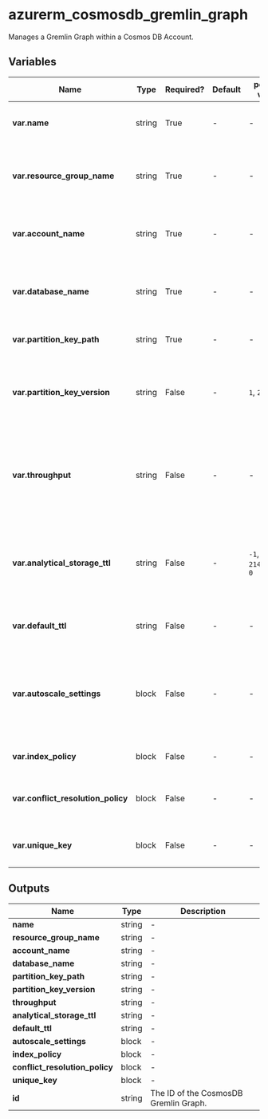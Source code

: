 # azurerm_cosmosdb_gremlin_graph

Manages a Gremlin Graph within a Cosmos DB Account.

## Variables

| Name | Type | Required? | Default  | possible values | Description |
| ---- | ---- | --------- | -------- | ----------- | ----------- |
| **var.name** | string | True | -  |  -  | Specifies the name of the Cosmos DB Gremlin Graph. Changing this forces a new resource to be created. | 
| **var.resource_group_name** | string | True | -  |  -  | The name of the resource group in which the Cosmos DB Gremlin Graph is created. Changing this forces a new resource to be created. | 
| **var.account_name** | string | True | -  |  -  | The name of the CosmosDB Account to create the Gremlin Graph within. Changing this forces a new resource to be created. | 
| **var.database_name** | string | True | -  |  -  | The name of the Cosmos DB Graph Database in which the Cosmos DB Gremlin Graph is created. Changing this forces a new resource to be created. | 
| **var.partition_key_path** | string | True | -  |  -  | Define a partition key. Changing this forces a new resource to be created. | 
| **var.partition_key_version** | string | False | -  |  `1`, `2`  | Define a partition key version. Changing this forces a new resource to be created. Possible values are `1`and `2`. This should be set to `2` in order to use large partition keys. | 
| **var.throughput** | string | False | -  |  -  | The throughput of the Gremlin graph (RU/s). Must be set in increments of `100`. The minimum value is `400`. This must be set upon database creation otherwise it cannot be updated without a manual terraform destroy-apply. | 
| **var.analytical_storage_ttl** | string | False | -  |  `-1`, `2147483647`, `0`  | The time to live of Analytical Storage for this Cosmos DB Gremlin Graph. Possible values are between `-1` to `2147483647` not including `0`. If present and the value is set to `-1`, it means never expire. | 
| **var.default_ttl** | string | False | -  |  -  | The default time to live (TTL) of the Gremlin graph. If the value is missing or set to "-1", items don’t expire. | 
| **var.autoscale_settings** | block | False | -  |  -  | An `autoscale_settings` block. This must be set upon database creation otherwise it cannot be updated without a manual terraform destroy-apply. Requires `partition_key_path` to be set. | 
| **var.index_policy** | block | False | -  |  -  | The configuration of the indexing policy. One or more `index_policy` blocks. | 
| **var.conflict_resolution_policy** | block | False | -  |  -  | A `conflict_resolution_policy` blocks. Changing this forces a new resource to be created. | 
| **var.unique_key** | block | False | -  |  -  | One or more `unique_key` blocks. Changing this forces a new resource to be created. | 



## Outputs

| Name | Type | Description |
| ---- | ---- | --------- | 
| **name** | string  | - | 
| **resource_group_name** | string  | - | 
| **account_name** | string  | - | 
| **database_name** | string  | - | 
| **partition_key_path** | string  | - | 
| **partition_key_version** | string  | - | 
| **throughput** | string  | - | 
| **analytical_storage_ttl** | string  | - | 
| **default_ttl** | string  | - | 
| **autoscale_settings** | block  | - | 
| **index_policy** | block  | - | 
| **conflict_resolution_policy** | block  | - | 
| **unique_key** | block  | - | 
| **id** | string  | The ID of the CosmosDB Gremlin Graph. | 